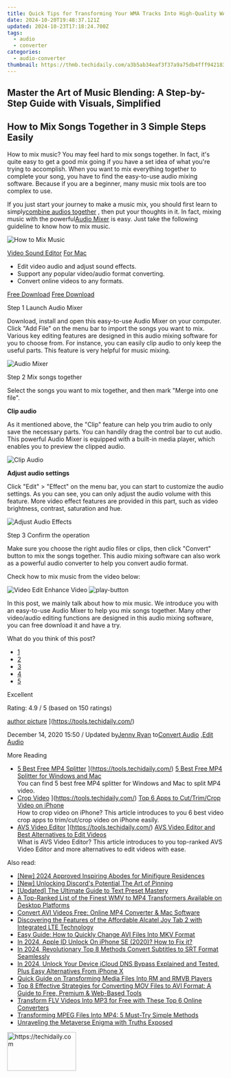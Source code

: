 ```yaml
---
title: Quick Tips for Transforming Your WMA Tracks Into High-Quality WAV Files!
date: 2024-10-20T19:48:37.121Z
updated: 2024-10-23T17:18:24.700Z
tags:
  - audio
  - converter
categories:
  - audio-converter
thumbnail: https://thmb.techidaily.com/a3b5ab34eaf3f37a9a75db4fff942183c1ae755ba8565a3523ea779e463db4b2.jpg
---
```


## Master the Art of Music Blending: A Step-by-Step Guide with Visuals, Simplified

## How to Mix Songs Together in 3 Simple Steps Easily

 How to mix music? You may feel hard to mix songs together. In fact, it's quite easy to get a good mix going if you have a set idea of what you're trying to accomplish. When you want to mix everything together to complete your song, you have to find the easy-to-use audio mixing software. Because if you are a beginner, many music mix tools are too complex to use.

 If you just start your journey to make a music mix, you should first learn to simply[combine audios together](https://tools.techidaily.com/) , then put your thoughts in it. In fact, mixing music with the powerful[Audio Mixer](https://tools.techidaily.com/aiseesoft/video-converter-ultimate/) is easy. Just take the following guideline to know how to mix music.

![How to Mix Music](https://www.aiseesoft.com/images/feature/how-to-mix-music.jpg)

[Video Sound Editor](https://tools.techidaily.com/aiseesoft/video-converter-ultimate/) [For Mac](https://tools.techidaily.com/aiseesoft/video-converter-ultimate/)

* Edit video audio and adjust sound effects.
* Support any popular video/audio format converting.
* Convert online videos to any formats.

[Free Download](https://secure.2checkout.com/order/cart.php?PRODS=4575878&QTY=1&AFFILIATE=108875) [Free Download](https://secure.2checkout.com/order/cart.php?PRODS=4594445&QTY=1&AFFILIATE=108875)

Step 1 Launch Audio Mixer

 Download, install and open this easy-to-use Audio Mixer on your computer. Click "Add File" on the menu bar to import the songs you want to mix. Various key editing features are designed in this audio mixing software for you to choose from. For instance, you can easily clip audio to only keep the useful parts. This feature is very helpful for music mixing.

![Audio Mixer](https://www.aiseesoft.com/images/video-converter-ultimate/run-aiseesoft-video-converter-ultimate.jpg)

Step 2 Mix songs together

 Select the songs you want to mix together, and then mark "Merge into one file".

**Clip audio**

 As it mentioned above, the "Clip" feature can help you trim audio to only save the necessary parts. You can handily drag the control bar to cut audio. This powerful Audio Mixer is equipped with a built-in media player, which enables you to preview the clipped audio.

![Clip Audio](https://www.aiseesoft.com/images/video-converter-ultimate/clip-audio.jpg)

**Adjust audio settings**

 Click "Edit" > "Effect" on the menu bar, you can start to customize the audio settings. As you can see, you can only adjust the audio volume with this feature. More video effect features are provided in this part, such as video brightness, contrast, saturation and hue.

![Adjust Audio Effects](https://www.aiseesoft.com/images/video-converter-ultimate/apply-audio-effects.jpg)

Step 3 Confirm the operation

 Make sure you choose the right audio files or clips, then click "Convert" button to mix the songs together. This audio mixing software can also work as a powerful audio converter to help you convert audio format.

Check how to mix music from the video below:

![Video Edit Enhance Video](https://www.aiseesoft.com/images/youtube-video/video-edit-enhance-video.jpg) ![play-button](https://www.aiseesoft.com/images/play-button.png)

 In this post, we mainly talk about how to mix music. We introduce you with an easy-to-use Audio Mixer to help you mix songs together. Many other video/audio editing functions are designed in this audio mixing software, you can free download it and have a try.

What do you think of this post?

* [1](https://tools.techidaily.com/)
* [2](https://tools.techidaily.com/)
* [3](https://tools.techidaily.com/)
* [4](https://tools.techidaily.com/)
* [5](https://tools.techidaily.com/)

Excellent

Rating: 4.9 / 5 (based on 150 ratings)

[author picture](https://www.aiseesoft.com/images/author/jenny.png) ](https://tools.techidaily.com/)

 December 14, 2020 15:50 / Updated by[Jenny Ryan](https://tools.techidaily.com/) to[Convert Audio](https://tools.techidaily.com/) ,[Edit Audio](https://tools.techidaily.com/)

More Reading

* [5 Best Free MP4 Splitter](https://www.aiseesoft.com/images/more-reading/mp4-splitter-s.jpg) ](https://tools.techidaily.com/) [5 Best Free MP4 Splitter for Windows and Mac](https://tools.techidaily.com/)  
 You can find 5 best free MP4 splitter for Windows and Mac to split MP4 video.
* [Crop Video](https://www.aiseesoft.com/images/more-reading/crop-video-s.jpg) ](https://tools.techidaily.com/) [Top 6 Apps to Cut/Trim/Crop Video on iPhone](https://tools.techidaily.com/)  
 How to crop video on iPhone? This article introduces to you 6 best video crop apps to trim/cut/crop video on iPhone easily.
* [AVS Video Editor](https://www.aiseesoft.com/images/more-reading/avs-video-editor-s.jpg) ](https://tools.techidaily.com/) [AVS Video Editor and Best Alternatives to Edit Videos](https://tools.techidaily.com/)  
 What is AVS Video Editor? This article introduces to you top-ranked AVS Video Editor and more alternatives to edit videos with ease.

<ins class="adsbygoogle"
     style="display:block"
     data-ad-format="autorelaxed"
     data-ad-client="ca-pub-7571918770474297"
     data-ad-slot="1223367746"></ins>

<ins class="adsbygoogle"
     style="display:block"
     data-ad-client="ca-pub-7571918770474297"
     data-ad-slot="8358498916"
     data-ad-format="auto"
     data-full-width-responsive="true"></ins>

<span class="atpl-alsoreadstyle">Also read:</span>
<div><ul>
<li><a href="https://screen-sharing-recording.techidaily.com/new-2024-approved-inspiring-abodes-for-minifigure-residences/"><u>[New] 2024 Approved Inspiring Abodes for Minifigure Residences</u></a></li>
<li><a href="https://discord-videos.techidaily.com/new-unlocking-discords-potential-the-art-of-pinning/"><u>[New] Unlocking Discord's Potential The Art of Pinning</u></a></li>
<li><a href="https://some-approaches.techidaily.com/updated-the-ultimate-guide-to-text-preset-mastery/"><u>[Updated] The Ultimate Guide to Text Preset Mastery</u></a></li>
<li><a href="https://media-tips.techidaily.com/a-top-ranked-list-of-the-finest-wmv-to-mp4-transformers-available-on-desktop-platforms/"><u>A Top-Ranked List of the Finest WMV to MP4 Transformers Available on Desktop Platforms</u></a></li>
<li><a href="https://media-tips.techidaily.com/convert-avi-videos-free-online-mp4-converter-and-mac-software/"><u>Convert AVI Videos Free: Online MP4 Converter & Mac Software</u></a></li>
<li><a href="https://buynow-info.techidaily.com/discovering-the-features-of-the-affordable-alcatel-joy-tab-2-with-integrated-lte-technology/"><u>Discovering the Features of the Affordable Alcatel Joy Tab 2 with Integrated LTE Technology</u></a></li>
<li><a href="https://media-tips.techidaily.com/easy-guide-how-to-quickly-change-avi-files-into-mkv-format/"><u>Easy Guide: How to Quickly Change AVI Files Into MKV Format</u></a></li>
<li><a href="https://apple-account.techidaily.com/in-2024-apple-id-unlock-on-iphone-se-2020-how-to-fix-it-by-drfone-ios/"><u>In 2024, Apple ID Unlock On iPhone SE (2020)? How to Fix it?</u></a></li>
<li><a href="https://article-posts.techidaily.com/in-2024-revolutionary-top-8-methods-convert-subtitles-to-srt-format-seamlessly/"><u>In 2024, Revolutionary Top 8 Methods Convert Subtitles to SRT Format Seamlessly</u></a></li>
<li><a href="https://activate-lock.techidaily.com/in-2024-unlock-your-device-icloud-dns-bypass-explained-and-tested-plus-easy-alternatives-from-iphone-x-by-drfone-ios/"><u>In 2024, Unlock Your Device iCloud DNS Bypass Explained and Tested, Plus Easy Alternatives From iPhone X</u></a></li>
<li><a href="https://media-tips.techidaily.com/quick-guide-on-transforming-media-files-into-rm-and-rmvb-players/"><u>Quick Guide on Transforming Media Files Into RM and RMVB Players</u></a></li>
<li><a href="https://media-tips.techidaily.com/top-8-effective-strategies-for-converting-mov-files-to-avi-format-a-guide-to-free-premium-and-web-based-tools/"><u>Top 8 Effective Strategies for Converting MOV Files to AVI Format: A Guide to Free, Premium & Web-Based Tools</u></a></li>
<li><a href="https://media-tips.techidaily.com/1723620220940-transform-flv-videos-into-mp3-for-free-with-these-top-6-online-converters/"><u>Transform FLV Videos Into MP3 for Free with These Top 6 Online Converters</u></a></li>
<li><a href="https://media-tips.techidaily.com/transforming-mpeg-files-into-mp4-5-must-try-simple-methods/"><u>Transforming MPEG Files Into MP4: 5 Must-Try Simple Methods</u></a></li>
<li><a href="https://facebook.techidaily.com/unraveling-the-metaverse-enigma-with-truths-exposed/"><u>Unraveling the Metaverse Enigma with Truths Exposed</u></a></li>
</ul></div>

<!-- affiliate ads begin -->
<a href="https://united.elfm.net/c/5597632/2139558/4704" target="_top" id="2139558">
  <img src="//a.impactradius-go.com/display-ad/4704-2139558" border="0" alt="https://techidaily.com" width="160" height="90"/>
</a>
<img height="0" width="0" src="https://united.elfm.net/i/5597632/2139558/4704" style="position:absolute;visibility:hidden;" border="0" />
<!-- affiliate ads end -->

